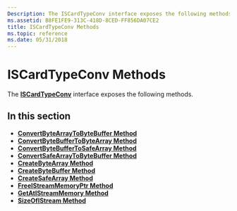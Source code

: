 ```yaml
---
Description: The ISCardTypeConv interface exposes the following methods.
ms.assetid: B8FE1FE9-313C-418D-8CED-FF856DA07CE2
title: ISCardTypeConv Methods
ms.topic: reference
ms.date: 05/31/2018
---
```


# ISCardTypeConv Methods

The [**ISCardTypeConv**](iscardtypeconv.md) interface exposes the following methods.

## In this section

-   [**ConvertByteArrayToByteBuffer Method**](iscardtypeconv-convertbytearraytobytebuffer.md)
-   [**ConvertByteBufferToByteArray Method**](iscardtypeconv-convertbytebuffertobytearray.md)
-   [**ConvertByteBufferToSafeArray Method**](iscardtypeconv-convertbytebuffertosafearray.md)
-   [**ConvertSafeArrayToByteBuffer Method**](iscardtypeconv-convertsafearraytobytebuffer.md)
-   [**CreateByteArray Method**](iscardtypeconv-createbytearray.md)
-   [**CreateByteBuffer Method**](iscardtypeconv-createbytebuffer.md)
-   [**CreateSafeArray Method**](iscardtypeconv-createsafearray.md)
-   [**FreeIStreamMemoryPtr Method**](iscardtypeconv-freeistreammemoryptr.md)
-   [**GetAtIStreamMemory Method**](iscardtypeconv-getatistreammemory.md)
-   [**SizeOfIStream Method**](iscardtypeconv-sizeofistream.md)

 

 



